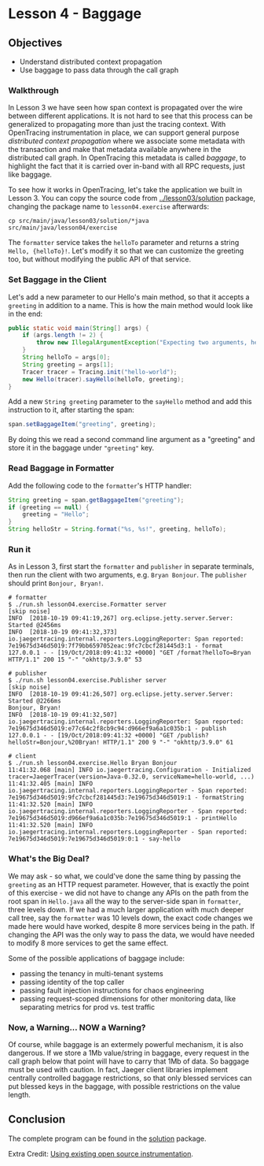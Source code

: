 # Lesson 4 - Baggage

## Objectives

* Understand distributed context propagation
* Use baggage to pass data through the call graph

### Walkthrough

In Lesson 3 we have seen how span context is propagated over the wire between different applications.
It is not hard to see that this process can be generalized to propagating more than just the tracing context.
With OpenTracing instrumentation in place, we can support general purpose _distributed context propagation_
where we associate some metadata with the transaction and make that metadata available anywhere in the
distributed call graph. In OpenTracing this metadata is called _baggage_, to highlight the fact that
it is carried over in-band with all RPC requests, just like baggage.

To see how it works in OpenTracing, let's take the application we built in Lesson 3. You can copy the source
code from [../lesson03/solution](../lesson03/solution) package, changing the package name to `lesson04.exercise`
afterwards:

```
cp src/main/java/lesson03/solution/*java src/main/java/lesson04/exercise
```

The `formatter` service takes the `helloTo` parameter and returns a string `Hello, {helloTo}!`. Let's modify
it so that we can customize the greeting too, but without modifying the public API of that service.

### Set Baggage in the Client

Let's add a new parameter to our Hello's main method, so that it accepts a `greeting` in addition to a name.
This is how the main method would look like in the end:

```java
public static void main(String[] args) {
    if (args.length != 2) {
        throw new IllegalArgumentException("Expecting two arguments, helloTo and greeting");
    }
    String helloTo = args[0];
    String greeting = args[1];
    Tracer tracer = Tracing.init("hello-world");
    new Hello(tracer).sayHello(helloTo, greeting);
}
```

Add a new `String greeting` parameter to the `sayHello` method and add this instruction to it, after starting the span:

```java
span.setBaggageItem("greeting", greeting);
```

By doing this we read a second command line argument as a "greeting" and store it in the baggage under `"greeting"` key.

### Read Baggage in Formatter

Add the following code to the `formatter`'s HTTP handler:

```java
String greeting = span.getBaggageItem("greeting");
if (greeting == null) {
    greeting = "Hello";
}
String helloStr = String.format("%s, %s!", greeting, helloTo);
```

### Run it

As in Lesson 3, first start the `formatter` and `publisher` in separate terminals, then run the client
with two arguments, e.g. `Bryan Bonjour`. The `publisher` should print `Bonjour, Bryan!`.

```
# formatter
$ ./run.sh lesson04.exercise.Formatter server
[skip noise]
INFO  [2018-10-19 09:41:19,267] org.eclipse.jetty.server.Server: Started @2456ms
INFO  [2018-10-19 09:41:32,373] io.jaegertracing.internal.reporters.LoggingReporter: Span reported: 7e19675d346d5019:7f79bb6597052eac:9fc7cbcf281445d3:1 - format
127.0.0.1 - - [19/Oct/2018:09:41:32 +0000] "GET /format?helloTo=Bryan HTTP/1.1" 200 15 "-" "okhttp/3.9.0" 53

# publisher
$ ./run.sh lesson04.exercise.Publisher server
[skip noise]
INFO  [2018-10-19 09:41:26,507] org.eclipse.jetty.server.Server: Started @2266ms
Bonjour, Bryan!
INFO  [2018-10-19 09:41:32,507] io.jaegertracing.internal.reporters.LoggingReporter: Span reported: 7e19675d346d5019:e77c64c2f8cb9c94:d966ef9a6a1c035b:1 - publish
127.0.0.1 - - [19/Oct/2018:09:41:32 +0000] "GET /publish?helloStr=Bonjour,%20Bryan! HTTP/1.1" 200 9 "-" "okhttp/3.9.0" 61

# client
$ ./run.sh lesson04.exercise.Hello Bryan Bonjour
11:41:32.068 [main] INFO io.jaegertracing.Configuration - Initialized tracer=JaegerTracer(version=Java-0.32.0, serviceName=hello-world, ...)
11:41:32.405 [main] INFO io.jaegertracing.internal.reporters.LoggingReporter - Span reported: 7e19675d346d5019:9fc7cbcf281445d3:7e19675d346d5019:1 - formatString
11:41:32.520 [main] INFO io.jaegertracing.internal.reporters.LoggingReporter - Span reported: 7e19675d346d5019:d966ef9a6a1c035b:7e19675d346d5019:1 - printHello
11:41:32.520 [main] INFO io.jaegertracing.internal.reporters.LoggingReporter - Span reported: 7e19675d346d5019:7e19675d346d5019:0:1 - say-hello
```

### What's the Big Deal?

We may ask - so what, we could've done the same thing by passing the `greeting` as an HTTP request parameter.
However, that is exactly the point of this exercise - we did not have to change any APIs on the path from
the root span in `Hello.java` all the way to the server-side span in `formatter`, three levels down.
If we had a much larger application with much deeper call tree, say the `formatter` was 10 levels down,
the exact code changes we made here would have worked, despite 8 more services being in the path.
If changing the API was the only way to pass the data, we would have needed to modify 8 more services
to get the same effect.

Some of the possible applications of baggage include:

  * passing the tenancy in multi-tenant systems
  * passing identity of the top caller
  * passing fault injection instructions for chaos engineering
  * passing request-scoped dimensions for other monitoring data, like separating metrics for prod vs. test traffic


### Now, a Warning... NOW a Warning?

Of course, while baggage is an extermely powerful mechanism, it is also dangerous. If we store a 1Mb value/string
in baggage, every request in the call graph below that point will have to carry that 1Mb of data. So baggage
must be used with caution. In fact, Jaeger client libraries implement centrally controlled baggage restrictions,
so that only blessed services can put blessed keys in the baggage, with possible restrictions on the value length.

## Conclusion

The complete program can be found in the [solution](./solution) package.

Extra Credit: [Using existing open source instrumentation](../extracredit).
